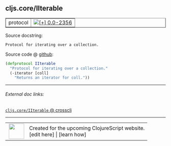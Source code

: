 ## cljs.core/IIterable



 <table border="1">
<tr>
<td>protocol</td>
<td><a href="https://github.com/cljsinfo/cljs-api-docs/tree/0.0-2356"><img valign="middle" alt="[+] 0.0-2356" title="Added in 0.0-2356" src="https://img.shields.io/badge/+-0.0--2356-lightgrey.svg"></a> </td>
</tr>
</table>







Source docstring:

```
Protocol for iterating over a collection.
```


Source code @ [github](https://github.com/clojure/clojurescript/blob/r1.7.58/src/main/cljs/cljs/core.cljs#L727-L730):

```clj
(defprotocol IIterable
  "Protocol for iterating over a collection."
  (-iterator [coll]
    "Returns an iterator for coll."))
```

<!--
Repo - tag - source tree - lines:

 <pre>
clojurescript @ r1.7.58
└── src
    └── main
        └── cljs
            └── cljs
                └── <ins>[core.cljs:727-730](https://github.com/clojure/clojurescript/blob/r1.7.58/src/main/cljs/cljs/core.cljs#L727-L730)</ins>
</pre>

-->

---



###### External doc links:

[`cljs.core/IIterable` @ crossclj](http://crossclj.info/fun/cljs.core.cljs/IIterable.html)<br>

---

 <table>
<tr><td>
<img valign="middle" align="right" width="48px" src="http://i.imgur.com/Hi20huC.png">
</td><td>
Created for the upcoming ClojureScript website.<br>
[edit here] | [learn how]
</td></tr></table>

[edit here]:https://github.com/cljsinfo/cljs-api-docs/blob/master/cljsdoc/cljs.core/IIterable.cljsdoc
[learn how]:https://github.com/cljsinfo/cljs-api-docs/wiki/cljsdoc-files

<!--

This information was too distracting to show to readers, but I'll leave it
commented here since it is helpful to:

- pretty-print the data used to generate this document
- and show how to retrieve that data



The API data for this symbol:

```clj
{:ns "cljs.core",
 :name "IIterable",
 :history [["+" "0.0-2356"]],
 :type "protocol",
 :full-name-encode "cljs.core/IIterable",
 :source {:code "(defprotocol IIterable\n  \"Protocol for iterating over a collection.\"\n  (-iterator [coll]\n    \"Returns an iterator for coll.\"))",
          :title "Source code",
          :repo "clojurescript",
          :tag "r1.7.58",
          :filename "src/main/cljs/cljs/core.cljs",
          :lines [727 730]},
 :methods [{:name "-iterator",
            :signature ["[coll]"],
            :docstring "Returns an iterator for coll."}],
 :full-name "cljs.core/IIterable",
 :docstring "Protocol for iterating over a collection."}

```

Retrieve the API data for this symbol:

```clj
;; from Clojure REPL
(require '[clojure.edn :as edn])
(-> (slurp "https://raw.githubusercontent.com/cljsinfo/cljs-api-docs/catalog/cljs-api.edn")
    (edn/read-string)
    (get-in [:symbols "cljs.core/IIterable"]))
```

-->
